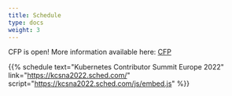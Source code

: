 ```yaml
---
title: Schedule
type: docs
weight: 3
---
```


CFP is open! More information available here: [CFP](/events/2022/kcsna/cfp)

{{% schedule
  text="Kubernetes Contributor Summit Europe 2022"
  link="https://kcsna2022.sched.com/"
  script="https://kcsna2022.sched.com/js/embed.js"
%}}

